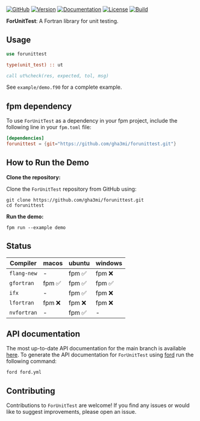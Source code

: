 [![GitHub](https://img.shields.io/badge/GitHub-ForUnitTest-blue.svg?style=social&logo=github)](https://github.com/gha3mi/forunittest)
[![Version](https://img.shields.io/github/release/gha3mi/forunittest.svg)](https://github.com/gha3mi/forunittest/releases/latest)
[![Documentation](https://img.shields.io/badge/ford-Documentation%20-blueviolet.svg)](https://gha3mi.github.io/forunittest/)
[![License](https://img.shields.io/github/license/gha3mi/forunittest?color=green)](https://github.com/gha3mi/forunittest/blob/main/LICENSE)
[![Build](https://github.com/gha3mi/forunittest/actions/workflows/CI_test.yml/badge.svg)](https://github.com/gha3mi/forunittest/actions/workflows/CI_test.yml)

<!-- <img alt="ForUnitTest" src="https://github.com/gha3mi/forunittest/raw/main/media/logo.png" width="750"> -->

**ForUnitTest**: A Fortran library for unit testing.

## Usage

```fortran
use forunittest

type(unit_test) :: ut

call ut%check(res, expected, tol, msg)
```

See `example/demo.f90` for a complete example.

## fpm dependency

To use `ForUnitTest` as a dependency in your fpm project, include the following line in your `fpm.toml` file:

```toml
[dependencies]
forunittest = {git="https://github.com/gha3mi/forunittest.git"}
```

## How to Run the Demo

**Clone the repository:**

Clone the `ForUnitTest` repository from GitHub using:

```shell
git clone https://github.com/gha3mi/forunittest.git
cd forunittest
```

**Run the demo:**

```shell
fpm run --example demo
```

## Status

<!-- STATUS:setup-fortran-conda:START -->
| Compiler   | macos | ubuntu | windows |
|------------|----------------------|----------------------|----------------------|
| `flang-new` | - | fpm ✅ | fpm ❌ |
| `gfortran` | fpm ✅ | fpm ✅ | fpm ✅ |
| `ifx` | - | fpm ✅ | fpm ❌ |
| `lfortran` | fpm ❌ | fpm ❌ | fpm ❌ |
| `nvfortran` | - | fpm ✅ | - |
<!-- STATUS:setup-fortran-conda:END -->

## API documentation

The most up-to-date API documentation for the main branch is available
[here](https://gha3mi.github.io/forunittest/).
To generate the API documentation for `ForUnitTest` using
[ford](https://github.com/Fortran-FOSS-Programmers/ford) run the following
command:

```shell
ford ford.yml
```

## Contributing

Contributions to `ForUnitTest` are welcome!
If you find any issues or would like to suggest improvements, please open an issue.
